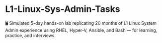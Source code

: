 # L1-Linux-Sys-Admin-Tasks
🖥️ Simulated 5-day hands-on lab replicating 20 months of L1 Linux System Admin experience using RHEL, Hyper-V, Ansible, and Bash — for learning, practice, and interviews.
